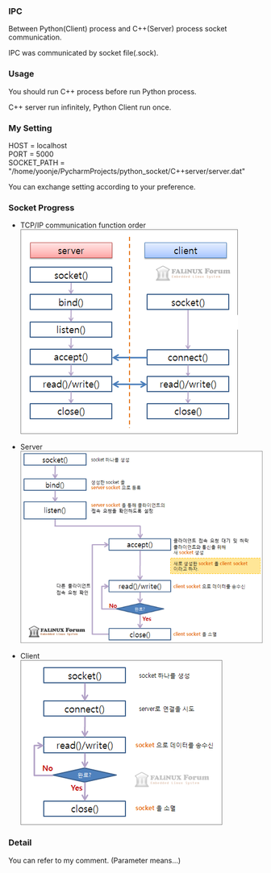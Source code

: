 ### IPC 
Between Python(Client) process and C++(Server) process socket communication.<br>

IPC was communicated by socket file(.sock).

### Usage
You should run C++ process before run Python process.

C++ server run infinitely, Python Client run once.

### My Setting
HOST = localhost<br>
PORT = 5000<br>
SOCKET_PATH = "/home/yoonje/PycharmProjects/python_socket/C++server/server.dat"<br>

You can exchange setting according to your preference.

### Socket Progress
- TCP/IP communication function order<br>
![tetris auto fast](image/tcp_prog.gif)

- Server<br>
![tetris auto fast](image/tcp_prog_001.gif)

- Client<br>
![tetris auto fast](image/tcp_prog_002.gif)

### Detail
You can refer to my comment. (Parameter means...)
